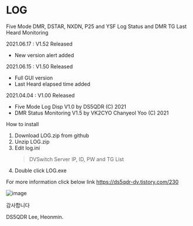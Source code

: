 # LOG
Five Mode DMR, DSTAR, NXDN, P25 and YSF Log Status and DMR TG Last Heard Monitoring

2021.06.17 : V1.52 Released
- New version alert added

2021.06.15 : V1.50 Released
- Full GUI version
- Last Heard elapsed time added

2021.04.04 : V1.00 Released
- Five Mode Log Disp V1.0 by DS5QDR (C) 2021 
- DMR Status Monitoring V1.5 by VK2CYO Chanyeol Yoo (C) 2021


How to install
1. Download LOG.zip from github
2. Unzip LOG.zip 
3. Edit log.ini 
   > DVSwitch Server IP, ID, PW and TG List
4. Double click LOG.exe 


For more information click below link
https://ds5qdr-dv.tistory.com/230

![image](https://user-images.githubusercontent.com/64110724/123551517-22514e80-d7ad-11eb-85c5-67f449cf1382.png)


감사합니다

DS5QDR Lee, Heonmin.
